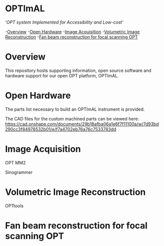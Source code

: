 # OPTImAL
_'OPT system Implemented for Accessibility and Low-cost'_

-[Overview](#overview)
-[Open Hardware](#open-hardware)
-[Image Acquisition](#image-acquisition)
-[Volumetric Image Reconstruction](#volumetric-image-reconstruction)
-[Fan beam reconstruction for focal scanning OPT](#fan-beam-reconstruction-for-focal-scanning-opt)


# Overview

This repository hosts supporting information, open source software and hardware support for our open OPT platform, OPTImAL.

# Open Hardware

The parts list necessary to build an OPTImAL instrument is provided.

The CAD files for the custom machined parts can be viewed here: https://cad.onshape.com/documents/29b18afba06a1e6f7f11100a/w/7d93bd290cc3f84978532b01/e/f7a4702eb76a76c7533783dd

# Image Acquisition

OPT MM2

Sinogrammer

# Volumetric Image Reconstruction

OPTtools

# Fan beam reconstruction for focal scanning OPT

